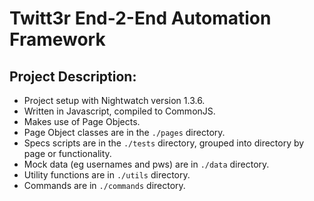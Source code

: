 # Twitt3r End-2-End Automation Framework

## Project Description:
* Project setup with Nightwatch version 1.3.6.
* Written in Javascript, compiled to CommonJS.
* Makes use of Page Objects.
* Page Object classes are in the `./pages` directory.
* Specs scripts are in the `./tests` directory, grouped into directory by page or functionality.
* Mock data (eg usernames and pws) are in `./data` directory.
* Utility functions are in `./utils` directory. 
* Commands are in `./commands` directory.